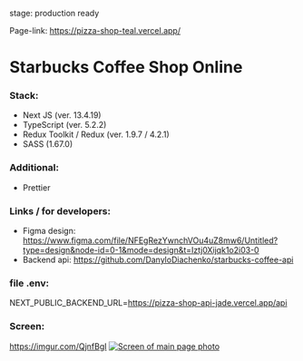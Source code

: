 stage: production ready

Page-link: https://pizza-shop-teal.vercel.app/

# Starbucks Coffee Shop Online
### Stack:
-  Next JS  (ver. 13.4.19)
- TypeScript (ver. 5.2.2)
-  Redux Toolkit / Redux (ver. 1.9.7 / 4.2.1)
-  SASS (1.67.0)

### Additional:
- Prettier

### Links / for developers:
- Figma design: https://www.figma.com/file/NFEgRezYwnchVOu4uZ8mw6/Untitled?type=design&node-id=0-1&mode=design&t=Iztj0Xijqk1o2i03-0
- Backend api: https://github.com/DanyloDiachenko/starbucks-coffee-api

### file .env:
NEXT_PUBLIC_BACKEND_URL=https://pizza-shop-api-jade.vercel.app/api

### Screen:
https://imgur.com/QjnfBgI
[![Screen of main page photo](https://i.imgur.com/QjnfBgI.png)]([https://i.imgur.com/QjnfBgI.png](https://imgur.com/QjnfBgI))
